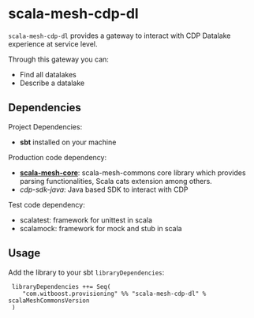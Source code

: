 # scala-mesh-cdp-dl

`scala-mesh-cdp-dl` provides a gateway to interact with CDP Datalake experience at service level.

Through this gateway you can:
* Find all datalakes
* Describe a datalake

## Dependencies

Project Dependencies:

* **sbt** installed on your machine

Production code dependency:

* [**scala-mesh-core**](../core): scala-mesh-commons core library which provides parsing functionalities, Scala cats extension among others.
* *cdp-sdk-java*: Java based SDK to interact with CDP

Test code dependency:

* scalatest: framework for unittest in scala
* scalamock: framework for mock and stub in scala

## Usage

Add the library to your sbt `libraryDependencies`:

```
 libraryDependencies ++= Seq(
    "com.witboost.provisioning" %% "scala-mesh-cdp-dl" % scalaMeshCommonsVersion
 )
```
